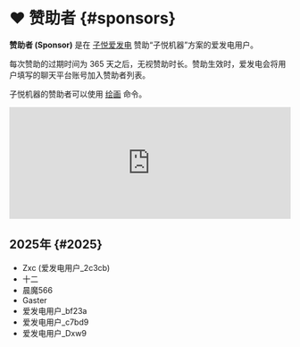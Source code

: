 # :heart: 赞助者 {#sponsors}

**赞助者 (Sponsor)** 是在 [子悦爱发电](https://afdian.com/a/ziyuecommentary2020) 赞助“子悦机器”方案的爱发电用户。

每次赞助的过期时间为 365 天之后，无视赞助时长。赞助生效时，爱发电会将用户填写的聊天平台账号加入赞助者列表。

子悦机器的赞助者可以使用 [绘画](general/draw) 命令。

<iframe id="afdian_leaflet_ziyue" src="https://afdian.com/leaflet?slug=ziyuecommentary2020" width="100%" scrolling="no" height="200" frameborder="0"></iframe>

## 2025年 {#2025}

* Zxc (爱发电用户_2c3cb)
* 十二
* 晨魔566
* Gaster
* 爱发电用户_bf23a
* 爱发电用户_c7bd9
* 爱发电用户_Dxw9